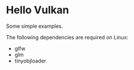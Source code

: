 # Hello Vulkan

Some simple examples.

The following dependencies are required on Linux:

+ glfw
+ glm
+ tinyobjloader
